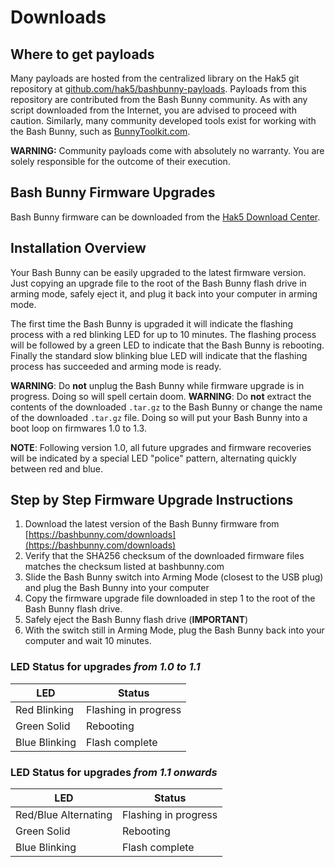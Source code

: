 # Downloads

## Where to get payloads

Many payloads are hosted from the centralized library on the Hak5 git repository at [github.com/hak5/bashbunny-payloads](https://github.com/hak5/bashbunny-payloads). Payloads from this repository are contributed from the Bash Bunny community. As with any script downloaded from the Internet, you are advised to proceed with caution. Similarly, many community developed tools exist for working with the Bash Bunny, such as [BunnyToolkit.com](https://bunnytoolkit.com/).

**WARNING:** Community payloads come with absolutely no warranty. You are solely responsible for the outcome of their execution.

## Bash Bunny Firmware Upgrades
Bash Bunny firmware can be downloaded from the [Hak5 Download Center](https://downloads.hak5.org/bunny).

## Installation Overview

Your Bash Bunny can be easily upgraded to the latest firmware version. Just copying an upgrade file to the root of the Bash Bunny flash drive in arming mode, safely eject it, and plug it back into your computer in arming mode.

The first time the Bash Bunny is upgraded it will indicate the flashing process with a red blinking LED for up to 10 minutes. The flashing process will be followed by a green LED to indicate that the Bash Bunny is rebooting. Finally the standard slow blinking blue LED will indicate that the flashing process has succeeded and arming mode is ready.

**WARNING**: Do **not** unplug the Bash Bunny while firmware upgrade is in progress. Doing so will spell certain doom.
**WARNING**: Do **not** extract the contents of the downloaded `.tar.gz` to the Bash Bunny or change the name of the downloaded `.tar.gz` file. Doing so will put your Bash Bunny into a boot loop on firmwares 1.0 to 1.3.

**NOTE**: Following version 1.0, all future upgrades and firmware recoveries will be indicated by a special LED "police" pattern, alternating quickly between red and blue.

## Step by Step Firmware Upgrade Instructions

1. Download the latest version of the Bash Bunny firmware from [https://bashbunny.com/downloads](https://bashbunny.com/downloads)
2. Verify that the SHA256 checksum of the downloaded firmware files matches the checksum listed at bashbunny.com
3. Slide the Bash Bunny switch into Arming Mode (closest to the USB plug) and plug the Bash Bunny into your computer
4. Copy the firmware upgrade file downloaded in step 1 to the root of the Bash Bunny flash drive.
5. Safely eject the Bash Bunny flash drive (**IMPORTANT**)
6. With the switch still in Arming Mode, plug the Bash Bunny back into your computer and wait 10 minutes.

### LED Status for upgrades *from 1.0 to 1.1*

| LED           | Status |
| --- | --- |
| Red Blinking  | Flashing in progress |
| Green Solid   | Rebooting |
| Blue Blinking | Flash complete |

### LED Status for upgrades *from 1.1 onwards*

| LED | Status |
| --- | --- |
| Red/Blue Alternating | Flashing in progress |
| Green Solid | Rebooting |
| Blue Blinking | Flash complete |
